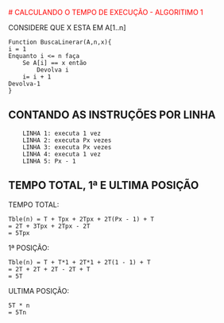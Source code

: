 <span style="color: red;"># CALCULANDO O TEMPO DE EXECUÇÃO - ALGORITIMO 1</span>

CONSIDERE QUE X ESTA EM A[1..n]

```http
Function BuscaLinerar(A,n,x){
i = 1
Enquanto i <= n faça
    Se A[i] == x então
        Devolva i
    i= i + 1
Devolva-1
}
```

## CONTANDO AS INSTRUÇÕES POR LINHA
```http
    LINHA 1: executa 1 vez
    LINHA 2: executa Px vezes
    LINHA 3: executa Px vezes
    LINHA 4: executa 1 vez
    LINHA 5: Px - 1
```

## TEMPO TOTAL, 1ª E ULTIMA POSIÇÃO

TEMPO TOTAL:
```http
Tble(n) = T + Tpx + 2Tpx + 2T(Px - 1) + T
= 2T + 3Tpx + 2Tpx - 2T
= 5Tpx
```

1ª POSIÇÃO: 
```http
Tble(n) = T + T*1 + 2T*1 + 2T(1 - 1) + T
= 2T + 2T + 2T - 2T + T
= 5T
```

ULTIMA POSIÇÃO: 
```http
5T * n
= 5Tn
```
